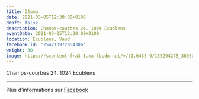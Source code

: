 ```yaml
---
title: Džuma
date: 2021-03-05T12:30:00+0100
draft: false
description: Champs-courbes 24. 1024 Ecublens
eventDate: 2021-03-05T12:30:00+0100
location: Écublens, Vaud
facebook_id: '254713972954306'
weight: 30
image: https://scontent-fra3-1.xx.fbcdn.net/v/t1.6435-9/155294275_3695079563921169_4909597834044538694_n.jpg?_nc_cat=101&ccb=1-7&_nc_sid=9e60e4&_nc_ohc=REqe7ySqv1YQ7kNvwEI9_af&_nc_oc=AdmILYE4lHJjdpnCPthDfPZ1NnG57gTIslsP5F6N21so4HigAN6Jut76W6uJ3HI9lOU&_nc_zt=23&_nc_ht=scontent-fra3-1.xx&edm=ABTKTjYEAAAA&_nc_gid=qs7j7-Z2iBJU2YhFHpT0AQ&oh=00_AfZoXmTQvMevnjm6WXRNWk9enEGSF64W55j3R1JfBdY5LA&oe=68F58DDB
---
```


Champs-courbes 24. 1024 Ecublens

---

Plus d'informations sur [Facebook](https://facebook.com/events/254713972954306)